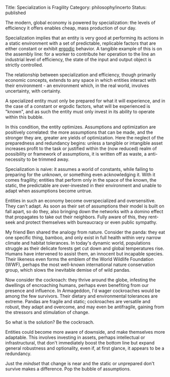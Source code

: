 Title: Specialization is Fragility
Category: philosophy/incerto
Status: published

The modern, global economy is powered by specialization: the levels of efficiency it offers enables cheap, mass production of our day. 

Specialization implies that an entity is very good at performing its actions in a static environment with a set of predictable, replicable factors that are either constant or exhibit [ergodic](https://en.wikipedia.org/wiki/Ergodicity) behavior. A tangible example of this is on the assembly line: for a worker to contribute her operation to the line an industrial level of efficiency, the state of the input and output object is strictly controlled. 

The relationship between specialization and efficiency, though primarily economic concepts, extends to any space in which entities interact with their environment - an environment which, in the real world, involves uncertainty, with certainty. 

A specialized entity must only be prepared for what it will experience, and in the case of a constant or ergodic factors, what will be experienced is "known", and as such the entity must only invest in its ability to operate within this bubble. 

In this condition, the entity optimizes. Assumptions and optimization are positively correlated: the more assumptions that can be made, and the stronger they are, greater are yields of optimization. Here the neglect of the preparedness and redundancy begins: unless a tangible or intangible asset increases profit to the task or justified within the (now reduced) realm of possibility or framework of assumptions, it is written off as waste, a anti-necessity to be trimmed away.

Specialization is naive: it assumes a world of constants, while failing to preparing for the unknown, or something even acknowledging it. With it comes fragility; entities that perform only in the space of the known, the static, the predictable are over-invested in their environment and unable to adapt when  assumptions become untrue. 

Entities in such an economy become overspecialized and oversensitive. They can't adapt. As soon as their set of assumptions their model is built on fall apart, so do they, also bringing down the networks with a domino effect that propagates to take out their neighbors. Fully aware of this, they rent-seek and protect themselves with bureaucracy or even public sympathy.  

My friend Ben shared the analogy from nature. Consider the panda: they eat one specific thing, bamboo, and only exist in full health within very narrow climate and habitat tolerances. In today's dynamic world, populations struggle as their delicate forests get cut down and global temperatures rise. Humans have intervened to assist them, an innocent but incapable species. Their likeness even forms the emblem of the World Wildlife Foundation (WWF), perhaps the most well-known international nature conservation group, which slows the inevitable demise of of wild pandas. 

Now consider the cockroach: they thrive around the globe, infesting the dwellings of encroaching humans, perhaps even benefiting from our presence and influence. In Armageddon, I'd wager cockroaches would be among the few survivors. Their dietary and environmental tolerances are extreme. Pandas are fragile and static; cockroaches are versatile and robust, they adapt and overcome, and may even be antifragile, gaining from the stressors and stimulation of change. 

So what is the solution? Be the cockroach. 

Entities could become more aware of downside, and make themselves more adaptable. This involves investing in assets, perhaps intellectual or infrastructural, that don't immediately boost the bottom line but expand general robustness and optionality, even if, at first glance, it appears to be a redundancy.

Just the _mindset_ that change is near and the static or unprepared don't survive makes a difference. Pop the bubble of assumptions.


